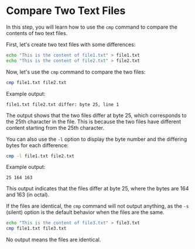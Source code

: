 # Compare Two Text Files

In this step, you will learn how to use the `cmp` command to compare the contents of two text files.

First, let's create two text files with some differences:

```bash
echo "This is the content of file1.txt" > file1.txt
echo "This is the content of file2.txt" > file2.txt
```

Now, let's use the `cmp` command to compare the two files:

```bash
cmp file1.txt file2.txt
```

Example output:

```
file1.txt file2.txt differ: byte 25, line 1
```

The output shows that the two files differ at byte 25, which corresponds to the 25th character in the file. This is because the two files have different content starting from the 25th character.

You can also use the `-l` option to display the byte number and the differing bytes for each difference:

```bash
cmp -l file1.txt file2.txt
```

Example output:

```
25 164 163
```

This output indicates that the files differ at byte 25, where the bytes are 164 and 163 (in octal).

If the files are identical, the `cmp` command will not output anything, as the `-s` (silent) option is the default behavior when the files are the same.

```bash
echo "This is the content of file3.txt" > file3.txt
cmp file1.txt file3.txt
```

No output means the files are identical.
